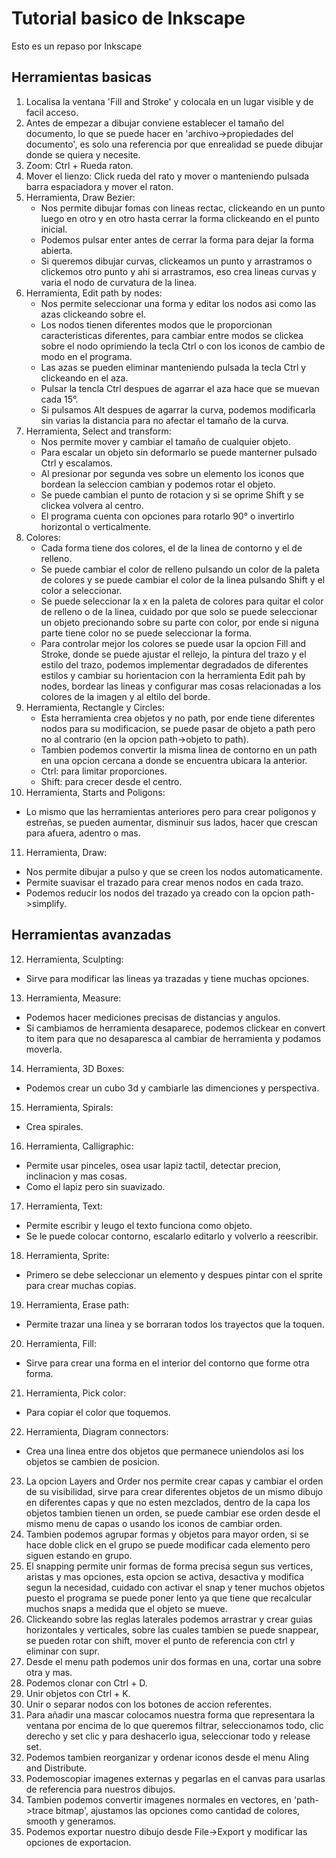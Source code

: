 # Tutorial basico de Inkscape

Esto es un repaso por Inkscape

## Herramientas basicas

1. Localisa la ventana 'Fill and Stroke' y colocala en un lugar visible y de facil acceso.
2. Antes de empezar a dibujar conviene establecer el tamaño del documento, lo que se puede hacer en 'archivo->propiedades del documento', es solo una referencia por que enrealidad se puede dibujar donde se quiera y necesite.
3. Zoom: Ctrl + Rueda raton.
4. Mover el lienzo: Click rueda del rato y mover o manteniendo pulsada barra espaciadora y mover el raton.
5. Herramienta, Draw Bezier:
   - Nos permite dibujar fomas con lineas rectac, clickeando en un punto luego en otro y en otro hasta cerrar la forma clickeando en el punto inicial.
   - Podemos pulsar enter antes de cerrar la forma para dejar la forma abierta.
   - Si queremos dibujar curvas, clickeamos un punto y arrastramos o clickemos otro punto y ahi si arrastramos, eso crea lineas curvas y varia el nodo de curvatura de la linea.
6. Herramienta, Edit path by nodes:
   - Nos permite seleccionar una forma y editar los nodos asi como las azas clickeando sobre el.
   - Los nodos tienen diferentes modos que le proporcionan caracteristicas diferentes, para cambiar entre modos se clickea sobre el nodo oprimiendo la tecla Ctrl o con los iconos de cambio de modo en el programa.
   - Las azas se pueden eliminar manteniendo pulsada la tecla Ctrl y clickeando en el aza.
   - Pulsar la tencla Ctrl despues de agarrar el aza hace que se muevan cada 15°.
   - Si pulsamos Alt despues de agarrar la curva, podemos modificarla sin varias la distancia para no afectar el tamaño de la curva.
7. Herramienta, Select and transform:
   - Nos permite mover y cambiar el tamaño de cualquier objeto.
   - Para escalar un objeto sin deformarlo se puede manterner pulsado Ctrl y escalamos.
   - Al presionar por segunda ves sobre un elemento los iconos que bordean la seleccion cambian y podemos rotar el objeto.
   - Se puede cambian el punto de rotacion y si se oprime Shift y se clickea volvera al centro.
   - El programa cuenta con opciones para rotarlo 90° o invertirlo horizontal o verticalmente.
8. Colores:
   - Cada forma tiene dos colores, el de la linea de contorno y el de relleno.
   - Se puede cambiar el color de relleno pulsando un color de la paleta de colores y se puede cambiar el color de la linea pulsando Shift y el color a seleccionar.
   - Se puede seleccionar la x en la paleta de colores para quitar el color de relleno o de la linea, cuidado por que solo se puede seleccionar un objeto precionando sobre su parte con color, por ende si niguna parte tiene color no se puede seleccionar la forma.
   - Para controlar mejor los colores se puede usar la opcion Fill and Stroke, donde se puede ajustar el rellejo, la pintura del trazo y el estilo del trazo, podemos implementar degradados de diferentes estilos y cambiar su horientacion con la herramienta Edit pah by nodes, bordear las lineas y configurar mas cosas relacionadas a los colores de la imagen y al eltilo del borde.
9. Herramienta, Rectangle y Circles:
   - Esta herramienta crea objetos y no path, por ende tiene diferentes nodos para su modificacion, se puede pasar de objeto a path pero no al contrario (en la opcion path->objeto to path).
   - Tambien podemos convertir la misma linea de contorno en un path en una opcion cercana a donde se encuentra ubicara la anterior.
   - Ctrl: para limitar proporciones.
   - Shift: para crecer desde el centro.
10. Herramienta, Starts and Poligons:
   - Lo mismo que las herramientas anteriores pero para crear poligonos y estreñas, se pueden aumentar, disminuir sus lados, hacer que crescan para afuera, adentro o mas.
11. Herramienta, Draw:
   - Nos permite dibujar a pulso y que se creen los nodos automaticamente.
   - Permite suavisar el trazado para crear menos nodos en cada trazo.
   - Podemos reducir los nodos del trazado ya creado con la opcion path->simplify.

## Herramientas avanzadas

12. Herramienta, Sculpting:
   - Sirve para modificar las lineas ya trazadas y tiene muchas opciones.
13. Herramienta, Measure:
   - Podemos hacer mediciones precisas de distancias y angulos.
   - Si cambiamos de herramienta desaparece, podemos clickear en convert to item para que no desaparesca al cambiar de herramienta y podamos moverla.
14. Herramienta, 3D Boxes:
   - Podemos crear un cubo 3d y cambiarle las dimenciones y perspectiva.
15. Herramienta, Spirals:
   - Crea spirales.
16. Herramienta, Calligraphic:
   - Permite usar pinceles, osea usar lapiz tactil, detectar precion, inclinacion y mas cosas.
   - Como el lapiz pero sin suavizado.
17. Herramienta, Text:
   - Permite escribir y leugo el texto funciona como objeto.
   - Se le puede colocar contorno, escalarlo editarlo y volverlo a reescribir.
18. Herramienta, Sprite:
   - Primero se debe seleccionar un elemento y despues pintar con el sprite para crear muchas copias.
19. Herramienta, Erase path:
   - Permite trazar una linea y se borraran todos los trayectos que la toquen.
20. Herramienta, Fill:
   - Sirve para crear una forma en el interior del contorno que forme otra forma.
21. Herramienta, Pick color:
   - Para copiar el color que toquemos.
22. Herramienta, Diagram connectors:
   - Crea una linea entre dos objetos que permanece uniendolos asi los objetos se cambien de posicion.
23. La opcion Layers and Order nos permite crear capas y cambiar el orden de su visibilidad, sirve para crear diferentes objetos de un mismo dibujo en diferentes capas y que no esten mezclados, dentro de la capa los objetos tambien tienen un orden, se puede cambiar ese orden desde el mismo menu de capas o usando los iconos de cambiar orden.
24. Tambien podemos agrupar formas y objetos para mayor orden, si se hace doble click en el grupo se puede modificar cada elemento pero siguen estando en grupo.
25. El snapping permite unir formas de forma precisa segun sus vertices, aristas y mas opciones, esta opcion se activa, desactiva y modifica segun la necesidad, cuidado con activar el snap y tener muchos objetos puesto el programa se puede poner lento ya que tiene que recalcular muchos snaps a medida que el objeto se mueve.
26. Clickeando sobre las reglas laterales podemos arrastrar y crear guias horizontales y verticales, sobre las cuales tambien se puede snappear, se pueden rotar con shift, mover el punto de referencia con ctrl y eliminar con supr.
27. Desde el menu path podemos unir dos formas en una, cortar una sobre otra y mas.
28. Podemos clonar con Ctrl + D.
29. Unir objetos con Ctrl + K.
30. Unir o separar nodos con los botones de accion referentes.
31. Para añadir una mascar colocamos nuestra  forma que representara la ventana por encima de lo que queremos filtrar, seleccionamos todo, clic derecho y set clic y para deshacerlo igua, seleccionar todo y release set.
32. Podemos tambien reorganizar y ordenar iconos desde el menu Aling and Distribute.
33. Podemoscopiar imagenes externas y pegarlas en el canvas para usarlas de referencia para nuestros dibujos.
34. Tambien podemos convertir imagenes normales en vectores, en 'path->trace bitmap', ajustamos las opciones como cantidad de colores, smooth y generamos.
35. Podemos exportar nuestro dibujo desde File->Export y modificar las opciones de exportacion.